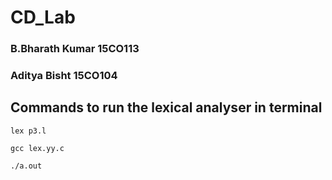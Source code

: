 # CD_Lab

### B.Bharath Kumar 15CO113
### Aditya Bisht 15CO104

## Commands to run the lexical analyser in terminal

`lex p3.l`

`gcc lex.yy.c`

`./a.out`

